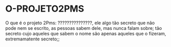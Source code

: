 # O-PROJETO2PMS
O que é o projeto 2Pms: ???????????????, ele algo tão secreto que não pode nem se escrito, as pessoas sabem dele, mas nunca falam sobre; tão secreto cujo aqueles que sabem o nome são apenas aqueles que o fizeram, extremamatente secreto;;
